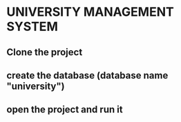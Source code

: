 # UNIVERSITY MANAGEMENT SYSTEM

## Clone the project
## create the database (database name "university")
## open the project and run it

